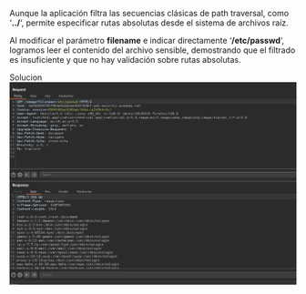 Aunque la aplicación filtra las secuencias clásicas de path traversal, como ‘**../**‘, permite especificar rutas absolutas desde el sistema de archivos raíz.

Al modificar el parámetro **filename** e indicar directamente ‘**/etc/passwd**‘, logramos leer el contenido del archivo sensible, demostrando que el filtrado es insuficiente y que no hay validación sobre rutas absolutas.

Solucion
![Pasted_image_20250814221252.png](/Imagenes/Pasted_image_20250814221252.png)
